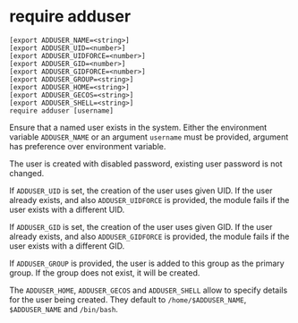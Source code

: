 # require adduser

```
[export ADDUSER_NAME=<string>]
[export ADDUSER_UID=<number>]
[export ADDUSER_UIDFORCE=<number>]
[export ADDUSER_GID=<number>]
[export ADDUSER_GIDFORCE=<number>]
[export ADDUSER_GROUP=<string>]
[export ADDUSER_HOME=<string>]
[export ADDUSER_GECOS=<string>]
[export ADDUSER_SHELL=<string>]
require adduser [username]
```

Ensure that a named user exists in the system. Either the environment variable `ADDUSER_NAME` or an argument `username` must be provided, argument has preference over environment variable.

The user is created with disabled password, existing user password is not changed.

If `ADDUSER_UID` is set, the creation of the user uses given UID. If the user already exists, and also `ADDUSER_UIDFORCE` is provided, the module fails if the user exists with a different UID.

If `ADDUSER_GID` is set, the creation of the user uses given GID. If the user already exists, and also `ADDUSER_GIDFORCE` is provided, the module fails if the user exists with a different GID.

If `ADDUSER_GROUP` is provided, the user is added to this group as the primary group. If the group does not exist, it will be created.

The `ADDUSER_HOME`, `ADDUSER_GECOS` and `ADDUSER_SHELL` allow to specify details for the user being created. They default to `/home/$ADDUSER_NAME`, `$ADDUSER_NAME` and `/bin/bash`.
